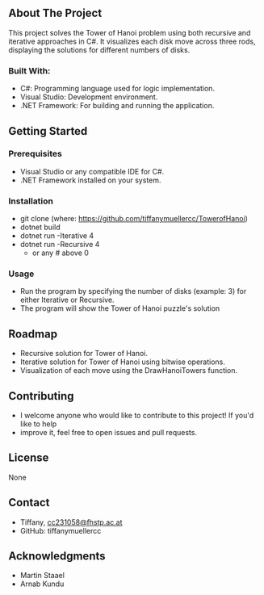 ## About The Project
This project solves the Tower of Hanoi problem using both recursive and iterative approaches in C#. It visualizes each disk move across three rods, displaying the solutions for different numbers of disks.

### Built With:
- C#: Programming language used for logic implementation.
- Visual Studio: Development environment.
- .NET Framework: For building and running the application.


## Getting Started 

### Prerequisites
- Visual Studio or any compatible IDE for C#.
- .NET Framework installed on your system.

### Installation
- git clone (where: https://github.com/tiffanymuellercc/TowerofHanoi)
- dotnet build
- dotnet run -Iterative 4
- dotnet run -Recursive 4
  - or any # above 0

### Usage
- Run the program by specifying the number of disks (example: 3) for either Iterative or Recursive.
- The program will show the Tower of Hanoi puzzle's solution

## Roadmap 
- Recursive solution for Tower of Hanoi.
- Iterative solution for Tower of Hanoi using bitwise operations.
- Visualization of each move using the DrawHanoiTowers function.

## Contributing 
- I welcome anyone who would like to contribute to this project! If you'd like to help
- improve it, feel free to open issues and pull requests.

## License 
None

## Contact
- Tiffany, cc231058@fhstp.ac.at 
- GitHub: tiffanymuellercc

## Acknowledgments
- Martin Staael
- Arnab Kundu
